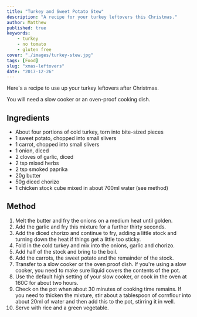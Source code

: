 ```yaml
---
title: "Turkey and Sweet Potato Stew"
description: "A recipe for your turkey leftovers this Christmas."
author: Matthew
published: true
keywords:
    - turkey
    - no tomato
    - gluten free
cover: "./images/turkey-stew.jpg"
tags: [Food]
slug: "xmas-leftovers" 
date: "2017-12-26"
---
```

Here's a recipe to use up your turkey leftovers after Christmas.

You will need a slow cooker or an oven-proof cooking dish.

## Ingredients
* About four portions of cold turkey, torn into bite-sized pieces
* 1 sweet potato, chopped into small slivers
* 1 carrot, chopped into small slivers
* 1 onion, diced
* 2 cloves of garlic, diced
* 2 tsp mixed herbs
* 2 tsp smoked paprika
* 20g butter
* 50g diced chorizo
* 1 chicken stock cube mixed in about 700ml water (see method)

## Method
1. Melt the butter and fry the onions on a medium heat until golden.
2. Add the garlic and fry this mixture for a further thirty seconds.
3. Add the diced chorizo and continue to fry, adding a little stock and turning down the heat if things get a little too sticky.
4. Fold in the cold turkey and mix into the onions, garlic and chorizo.
5. Add half of the stock and bring to the boil.
6. Add the carrots, the sweet potato and the remainder of the stock.
7. Transfer to a slow cooker or the oven proof dish. If you're using a slow cooker, you need to make sure liquid covers the contents of the pot.
8. Use the default high setting of your slow cooker, or cook in the oven at 160C for about two hours.
9. Check on the pot when about 30 minutes of cooking time remains. If you need to thicken the mixture, stir about a tablespoon of cornflour into about 20ml of water and then add this to the pot, stirring it in well.
10. Serve with rice and a green vegetable.